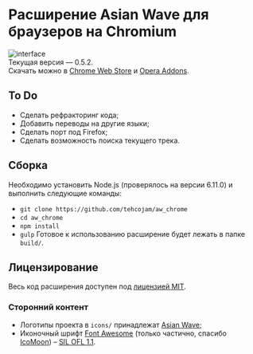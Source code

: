 # Расширение Asian Wave для браузеров на Chromium
![interface](https://raw.githubusercontent.com/tehcojam/aw_chrome/master/images/screenshots/en-anime.png)  
Текущая версия — 0.5.2.  
Скачать можно в [Chrome Web Store](https://chrome.google.com/webstore/detail/ecbegehkeefmdjnjhldeogkhbhhjhfje) и [Opera Addons](https://addons.opera.com/ru/extensions/details/asian-wave/).

## To Do
* Сделать рефракторинг кода;
* Добавить переводы на другие языки;
* Сделать порт под Firefox;
* Сделать возможность поиска текущего трека.

## Сборка
Необходимо установить Node.js (проверялось на версии 6.11.0) и выполнить следующие команды:
* `git clone https://github.com/tehcojam/aw_chrome`
* `cd aw_chrome`
* `npm install`
* `gulp`
Готовое к использованию расширение будет лежать в папке `build/`.

## Лицензирование
Весь код расширения доступен под [лицензией MIT](license.txt).

### Сторонний контент
* Логотипы проекта в `icons/` принадлежат [Asian Wave](https://asianwave.ru);
* Иконочный шрифт [Font Awesome](http://fontawesome.io) (только частично, спасибо [IcoMoon](https://icomoon.io/app)) – [SIL OFL 1.1](http://scripts.sil.org/OFL).
